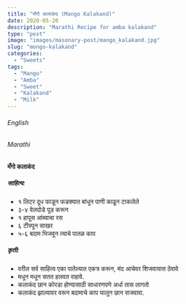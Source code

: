 ```yaml
---
title: "मँगो कलाकंद (Mango Kalakand)"
date: 2020-05-20
description: "Marathi Recipe for amba kalakand"
type: "post"
image: "images/masonary-post/mango_kalakand.jpg"
slug: "mongo-kalakand"
categories: 
  - "Sweets"
tags:
  - "Mango"
  - "Amba"
  - "Sweet"
  - "Kalakand"
  - "Milk"
---
```


###### English






###### Marathi


#### मँगो कलाकंद



##### साहित्य:
- १ लिटर दूध फाडून फडक्यात बांधून पाणी काढून टाकलेले 
- ३-४ वेलदोडे पूड करून 
- १ हापूस आंब्याचा रस 
- ६ टीस्पून साखर 
- ५-६ बदाम भिजवून त्याचे पातळ काप 

##### कृती: 


- वरील सर्व साहित्य एका पातेल्यात एकत्र करून, मंद आचेवर शिजवायास ठेवावे 
- मधून मधून सतत हलवत राहावे.
- कलाकंद छान कोरडा होण्यासाठी साधारणपणे अर्धा तास लागतो 
- कलाकंद झाल्यावर वरून बदामाचे काप घालून छान सजवावा. 
